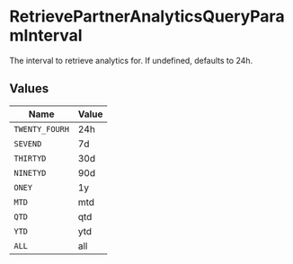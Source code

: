 # RetrievePartnerAnalyticsQueryParamInterval

The interval to retrieve analytics for. If undefined, defaults to 24h.


## Values

| Name           | Value          |
| -------------- | -------------- |
| `TWENTY_FOURH` | 24h            |
| `SEVEND`       | 7d             |
| `THIRTYD`      | 30d            |
| `NINETYD`      | 90d            |
| `ONEY`         | 1y             |
| `MTD`          | mtd            |
| `QTD`          | qtd            |
| `YTD`          | ytd            |
| `ALL`          | all            |